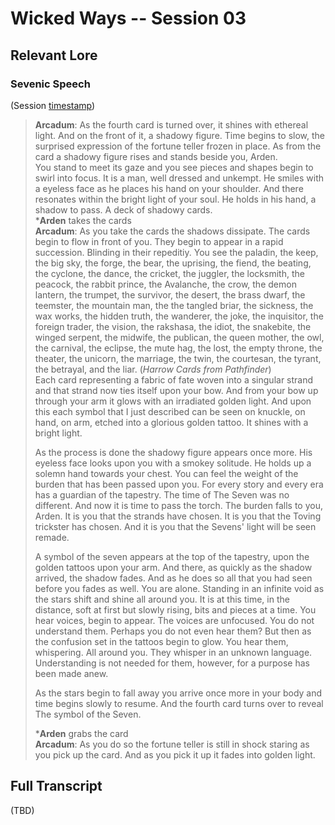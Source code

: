 # Wicked Ways -- Session 03

## Relevant Lore

### Sevenic Speech

(Session [timestamp](https://youtu.be/GSbYjFB9HaM?t=10200))

> **Arcadum**: As the fourth card is turned over, it shines with ethereal light. And on the front of it, a shadowy figure. Time begins to slow, the surprised expression of the fortune teller frozen in place. As from the card a shadowy figure rises and stands beside you, Arden.<br>You stand to meet its gaze and you see pieces and shapes begin to swirl into focus. It is a man, well dressed and unkempt. He smiles with a eyeless face as he places his hand on your shoulder. And there resonates within the bright light of your soul. He holds in his hand, a shadow to pass. A deck of shadowy cards.<br>
***Arden** takes the cards<br>
**Arcadum**: As you take the cards the shadows dissipate. The cards begin to flow in front of you. They begin to appear in a rapid succession. Blinding in their repeditiy. You see the paladin, the keep, the big sky, the forge, the bear, the uprising, the fiend, the beating, the cyclone, the dance, the cricket, the juggler, the locksmith, the peacock, the rabbit prince, the Avalanche, the crow, the demon lantern, the trumpet, the survivor, the desert, the brass dwarf, the teemster, the mountain man, the the tangled briar, the sickness, the wax works, the hidden truth, the wanderer, the joke, the inquisitor, the foreign trader, the vision, the rakshasa, the idiot, the snakebite, the winged serpent, the midwife, the publican, the queen mother, the owl, the carnival, the eclipse, the mute hag, the lost, the empty throne, the theater, the unicorn, the marriage, the twin, the courtesan, the tyrant, the betrayal, and the liar. (*Harrow Cards from Pathfinder*)<br>
Each card representing a fabric of fate woven into a singular strand and that strand now ties itself upon your bow. And from your bow up through your arm it glows with an irradiated golden light. And upon this each symbol that I just described can be seen on knuckle, on hand, on arm, etched into a glorious golden tattoo. It shines with a bright light.
>
> As the process is done the shadowy figure appears once more. His eyeless face looks upon you with a smokey solitude. He holds up a solemn hand towards your chest. You can feel the weight of the burden that has been passed upon you. For every story and every era has a guardian of the tapestry. The time of The Seven was no different. And now it is time to pass the torch. The burden falls to you, Arden. It is you that the strands have chosen. It is you that the Toving trickster has chosen. And it is you that the Sevens' light will be seen remade.
>
> A symbol of the seven appears at the top of the tapestry, upon the golden tattoos upon your arm. And there, as quickly as the shadow arrived, the shadow fades. And as he does so all that you had seen before you fades as well. You are alone. Standing in an infinite void as the stars shift and shine all around you. It is at this time, in the distance, soft at first but slowly rising, bits and pieces at a time. You hear voices, begin to appear. The voices are unfocused. You do not understand them. Perhaps you do not even hear them? But then as the confusion set in the tattoos begin to glow. You hear them, whispering. All around you. They whisper in an unknown language. Understanding is not needed for them, however, for a purpose has been made anew.
>
> As the stars begin to fall away you arrive once more in your body and time begins slowly to resume. And the fourth card turns over to reveal The symbol of the Seven.
>
> ***Arden** grabs the card<br>
**Arcadum**: As you do so the fortune teller is still in shock staring as you pick up the card. And as you pick it up it fades into golden light.

## Full Transcript

(TBD)
